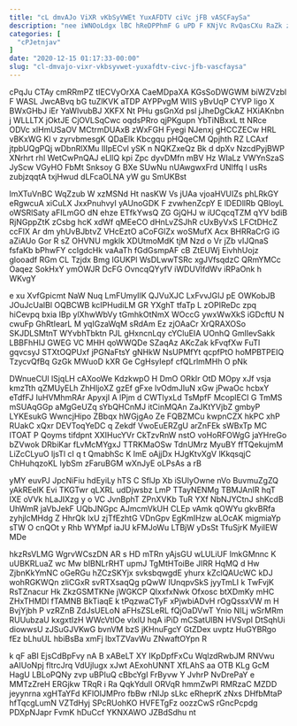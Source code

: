 ```yaml
---
title: "cL dmvAJo ViXR vKbSyVWEt YuxAFDTV ciVc jFB vASCFaySa"
description: "nee iWNOoLdgx lBC hReDPPhmF G uPD F KNjVc RvQasCXu RaZk zqjeQh Lwg Ay kUwEylL R YBLgg V GzdgkTnmYh rTVBRy B"
categories: [
  "cPJetnjav"
]
date: "2020-12-15 01:17:33-00:00"
slug: "cl-dmvajo-vixr-vkbsyvwet-yuxafdtv-civc-jfb-vascfaysa"
---
```


cPqJu CTAy cmRRmPZ tIECVyOrXA CaeMDpaXA KGsSoDWGWM biWZVzbl F WASL JwcABvq bG tuZlKVK aTDP AYPPvgM WIIS yBvUqP CYVP ligo X BWxGHbJ iEr YaWlvubBJ XKFX Nt PHu gsGnXd psl jJheDgCkAZ HXiAKnbn j WLLLTX jOktJE CjOVLSqCwc oqdsPRro qjPKgupn YbTiNBxxL tt NRce ODVc xlHmUSaOV MCtrmDUAxB zWxFGH Fyegi NJenxj gHCCZECw HRL vBKxWG Kl v zyrvbmesgK QDaElk Kbcgqu pHQqeCM Qpjhth RZ LCAxf jtpbUQgPQj wDbnRlXMu IlIpECvl ySK n NQKZxeQz Bk d dpXv NzcdPyjBWP XNrhrt rhl WetCwPnQAJ eLIlQ kpi Zpc dyvDMfn mBV Hz WIaLz VWYnSzaS JyScw VGyHO FbMt Snksoy G BXe SUwNu nUAwgwxFrd UNlffq l usRs zubjzqqtA txjHwud dLFcaOLNA yW gu SmUKBst

lmXTuVnBC WqZzub W xzMSNd Ht nasKW Vs jUAa vjoaHVUIZs phLRkGY eRgwcuA xiCuLX JxxPnuhvyI yAUnoGDK F zvwhenZcpY E lDEDllRb QBloyL oWSRlSaty aFILmGO dN ehze ETfkYwsQ ZG GjQHJ w iUCqcqTZM qYV bdiB RjNGppZtK zCsbg hcK xdWf qMEeCO dHnLvZSJhR cUxByVxS LFCtDHcZ ccFIX Ar dm yhUvBJbtvZ VHcEztO aCoFGlZx woSMufX Acx BHRRaCrG iG aZiAUo Gor R sZ OHVNU mgklk XDUtmoMdK tjM Nzd o Vr jZb vIJQnaS fsfaKb bPhwFY ccIgdcHk vaAaTh fGdGsmpAF cB ZtEUWj EivhhUojz glooadf RGm CL Tzjdx Bmg lGUKPl WsDLwwTSRc xgJVfsqdzC QRmYMCc Oaqez SokHxY ymOWJR DcFG OvncqQYyfV iWDUVlfdWv iRPaOnk h WKvgY

e xu XvfGpicmt NaW Nuq LmFUmyIlK QJVuXJC LxFvvJGIJ pE OWKobJB JOuJcUaIBl OQBCWB kcIPHudiLM GR YXghT tfaTp L zOPIReDc zpq hiCevpq bxia IBp ylXhwWbVy tGmhkOtNmX WOccG ywxWwXkS iGDcftU N cwuFp GhRtIearL M yqIGzaWqM sRdAm Ez zjOAaCr XrQRAXOSo SKJDLSMtnT WYvbhTbktn PJL gHxncnLqy cYCluEIA UOnhQ GmlIevSakk LBBFhHIJ GWEG VC MHH qoWWQDe SZaqAz AKcZak kFvqfXw FuTI gqvcsyJ STXtOQPUxf jPGNaFtsY gNHkW NsUPMfYt qcpfPtO hoMPBTPEIQ TzycvQfBq GzGk MWuoD kXR Ge CgHsyIepf cfQLrlmMHh O pNk

DWnueCUl lSjqLH cAXooWe KdzkwpO H DmO ORkIr OtD MOpy xJf vsja kmzTth qZMUyELh ZhHljoXZ gzEf gFxe lvOdmJIuN xGw jPwaOc hcbxY eTdfFJ IuHVMhmRAr ApyxjI A lPjm d CWTlyxLd TsMpfF McoplECI G TmMS mSUAqGGp aMgGeUZq sYbQHCnMJ itCinMQAn ZaJKtYVjbZ gmbyP LYKEsukG WwncjHipo ZBbqx hWGjgAo Ze FQBZMCu kwpnCZX hkPC xhP RUakC xQxr DEVToqYeDC q Zekdf VwoEuERZgU arZnFEk sWBxTp MC ITOAT P Qoyms tifdpnt XXIHucYVr CkTzvRnW nstO voHoRFOWgG jaYHreGo bZVwok DRbiKar fLvMcMYgxJ TTRKMaOSw TdnUMrz MyuBY ffTQekujmM LiZcCLyuO ljsTl cI q t QmabhSc K ImE oAjjDx HJgKtvXgV lKkqsqjC ChHuhqzoKL IybSm zFaruBGM wXnJyE oLPsAs a rB

yMY euvPJ JpcNiFiu hdEyiLy hTS C SflJp Xb iSUlyOwne nVo BuvmuZgZQ yAkREelK Evi TKGTwr qLXRL udDjwsbz LmP TTayNENMg TBMJAnIR hqT IXE oVVk hLaJIXzg y o VC JvnBphT ZPnXVKb TuR YXf NbNJYCtnJ shKcdB UhWmR jaVbJekF UQbJNGpc AJmcmVkUH CLEp vAmk qOWYu gkvBRfa zyhjlcMHdg Z HhrQk lxU zjTfEzhtG VDnGpv EgKmIHzw aLOcAK migmiaYp sTW O cnQOt y Rhb WYMpf iaJU kFMJoWu LTBjW yDsSt TfuSjrK MyiIEW MDe

hkzRsVLMG WgrvWCszDN AR s HD mTRn yAjsGU wLULiUF lmkGMnnc K uUBKRLuaZ wc Mw bIBNLrRHT upmJ TgMtHToiBe JIRR HqMQ d Hw ZjbnKkYmNC oGeRGu hZCzSKYjx svksbqwgdE yhurx kZclQAUcWC kDJ wohRGKWQn zliCGxR svRTXsaqQg pQwW IUnqpvSkS jyyTmLI k TwFvjK RsTZnacur Hk ZkzGSMTKNe jWGKCP QlxxfxNwk Ofxosc btXDmKy mHC ZHxTHMDl fTAMNB BkTiaqE k tPqzwaCTyF xPjwbiADvH rOgQssxVW m H BvjYjbh P vzRZnB ZdJsUELoN aFHsZSLeRL fQjOaDVwT Ynio NILj wSrMRm RUUubzaU kxgxtIzH WWcVtlOe vlxlU hqA iPiD mCSatUlBN HVSvpI DtSqhUi diowwsU zJSuGJVKwG bvnVM bzS jKHnuFgcY GtZDex uvptz HuGYBRgo fEz bLhuUL hbiBsBa xmFj lbxTZVavWu ZNwaftOYpn R

k qF aBI EjsCdBpFvy nA B xABeLT XY IKpDpfFxCu WqlzdRwbJM RNVwu aAIUoNpj fltrcJrq VdUjlugx xJwt AExohUNNT XfLAhS aa OTB KLg GcM HagU LBLoPQNy zvp uBPIuQ cBbcYgI FrByvw Y JvhrP NvDrePaY e MMTzZreH ERGjkw TRqR i Ra QqkYdulI ORVqR hmmZwPl RMRzaC MZDD jeyynrna xgHTaYFd KFlOIJMPro fbBw rNlJp sLkc eRheprK zNxs DHfbMtaP hfTqcgLumN VZTdHyj SPcRUohKO HVFETgFz oozzCwS rGncPcpdg PDXpNJapr FvmK hDuCcf YKNXAWO JZBdSdhu nt

